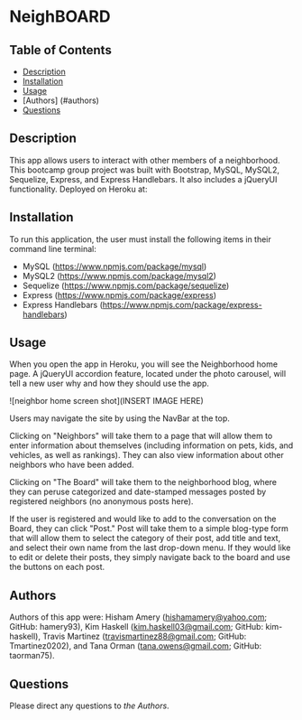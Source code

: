 # NeighBOARD

## Table of Contents
* [Description](#description)
* [Installation](#installation)
* [Usage](#usage)
* [Authors] (#authors)
* [Questions](#questions)

## Description

This app allows users to interact with other members of a neighborhood. This bootcamp group project was built with Bootstrap, MySQL, MySQL2, Sequelize, Express, and Express Handlebars. It also includes a jQueryUI functionality. Deployed on Heroku at: 

## Installation

To run this application, the user must install the following items in their command line terminal:

* MySQL (https://www.npmjs.com/package/mysql)
* MySQL2 (https://www.npmjs.com/package/mysql2)
* Sequelize (https://www.npmjs.com/package/sequelize)
* Express (https://www.npmjs.com/package/express)
* Express Handlebars (https://www.npmjs.com/package/express-handlebars)

## Usage

When you open the app in Heroku, you will see the Neighborhood home page. A jQueryUI accordion feature, located under the photo carousel, will tell a new user why and how they should use the app.

![neighbor home screen shot](INSERT IMAGE HERE)

Users may navigate the site by using the NavBar at the top. 

Clicking on "Neighbors" will take them to a page that will allow them to enter information about themselves (including information on pets, kids, and vehicles, as well as rankings). They can also view information about other neighbors who have been added.

Clicking on "The Board" will take them to the neighborhood blog, where they can peruse categorized and date-stamped messages posted by registered neighbors (no anonymous posts here).

If the user is registered and would like to add to the conversation on the Board, they can click "Post." Post will take them to a simple blog-type form that will allow them to select the category of their post, add title and text, and select their own name from the last drop-down menu. If they would like to edit or delete their posts, they simply navigate back to the board and use the buttons on each post.

## Authors
Authors of this app were: Hisham Amery (hishamamery@yahoo.com; GitHub: hamery93), Kim Haskell (kim.haskell03@gmail.com; GitHub: kim-haskell), Travis Martinez (travismartinez88@gmail.com; GitHub: Tmartinez0202), and Tana Orman (tana.owens@gmail.com; GitHub: taorman75).

## Questions

Please direct any questions to *the Authors*.

